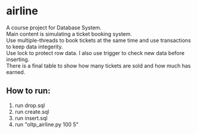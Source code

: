# airline
A course project for Database System.      
Main content is simulating a ticket booking system.          
Use multiple-threads to book tickets at the same time and use transactions to keep data integerity.         
Use lock to protect row data. I also use trigger to check new data before inserting.        
There is a final table to show how many tickets are sold and how much has earned.          

## How to run:           
1) run drop.sql             
2) run create.sql            
3) run insert.sql            
4) run "oltp_airline.py  100  5"           
